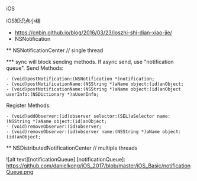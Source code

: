 iOS

iOS知识点小结
* https://cnbin.github.io/blog/2016/03/23/ioszhi-shi-dian-xiao-jie/
* NSNotification

** NSNotificationCenter // single thread

*** sync will block sending methods. If async send, use "notification queue".
Send Methods:
```
- (void)postNotification:(NSNotification *)notification;
- (void)postNotificationName:(NSString *)aName object:(id)anObject;
- (void)postNotificationName:(NSString *)aName object:(id)anObject userInfo:(NSDictionary *)aUserInfo;
```
Register Methods:
```
- (void)addObserver:(id)observer selector:(SEL)aSelector name:(NSString *)aName object:(id)anObject;
- (void)removeObserver:(id)observer;
- (void)removeObserver:(id)observer name:(NSString *)aName object:(id)anObject;
```

** NSDistributedNotificationCenter // multiple threads

![alt text][notificationQueue]
[notificationQueue]: https://github.com/danielkong/iOS_2017/blob/master/iOS_Basic/notificationQueue.png


